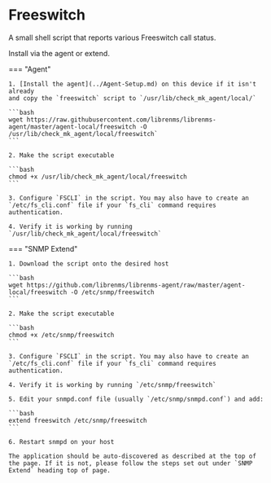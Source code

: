 # Freeswitch

A small shell script that reports various Freeswitch call status.

Install via the agent or extend.

=== "Agent"

    1. [Install the agent](../Agent-Setup.md) on this device if it isn't already
    and copy the `freeswitch` script to `/usr/lib/check_mk_agent/local/`

    ```bash
    wget https://raw.githubusercontent.com/librenms/librenms-agent/master/agent-local/freeswitch -O /usr/lib/check_mk_agent/local/freeswitch`
    ```

    2. Make the script executable

    ```bash
    chmod +x /usr/lib/check_mk_agent/local/freeswitch
    ```

    3. Configure `FSCLI` in the script. You may also have to create an
    `/etc/fs_cli.conf` file if your `fs_cli` command requires
    authentication.

    4. Verify it is working by running `/usr/lib/check_mk_agent/local/freeswitch`

=== "SNMP Extend"

    1. Download the script onto the desired host

    ```bash
    wget https://github.com/librenms/librenms-agent/raw/master/agent-local/freeswitch -O /etc/snmp/freeswitch
    ```

    2. Make the script executable

    ```bash
    chmod +x /etc/snmp/freeswitch
    ```

    3. Configure `FSCLI` in the script. You may also have to create an
    `/etc/fs_cli.conf` file if your `fs_cli` command requires
    authentication.

    4. Verify it is working by running `/etc/snmp/freeswitch`

    5. Edit your snmpd.conf file (usually `/etc/snmp/snmpd.conf`) and add:

    ```bash
    extend freeswitch /etc/snmp/freeswitch
    ```

    6. Restart snmpd on your host

    The application should be auto-discovered as described at the top of
    the page. If it is not, please follow the steps set out under `SNMP
    Extend` heading top of page.
